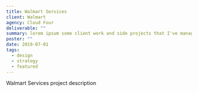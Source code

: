 ```yaml
---
title: Walmart Services
client: Walmart
agency: Cloud Four
deliverable: ""
summary: lorem ipsum some client work and side projects that I've managed to capture images and words for.
poster: ""
date: 2019-07-01
tags:
  - design
  - strategy
  - featured
---
```


Walmart Services project description
